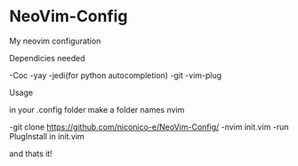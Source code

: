 # NeoVim-Config
My neovim configuration



Dependicies needed

-Coc
-yay
-jedi(for python autocompletion)
-git
-vim-plug

Usage

in your .config folder make a folder names nvim

-git clone https://github.com/niconico-e/NeoVim-Config/
-nvim init.vim
-run PlugInstall in init.vim

and thats it!
